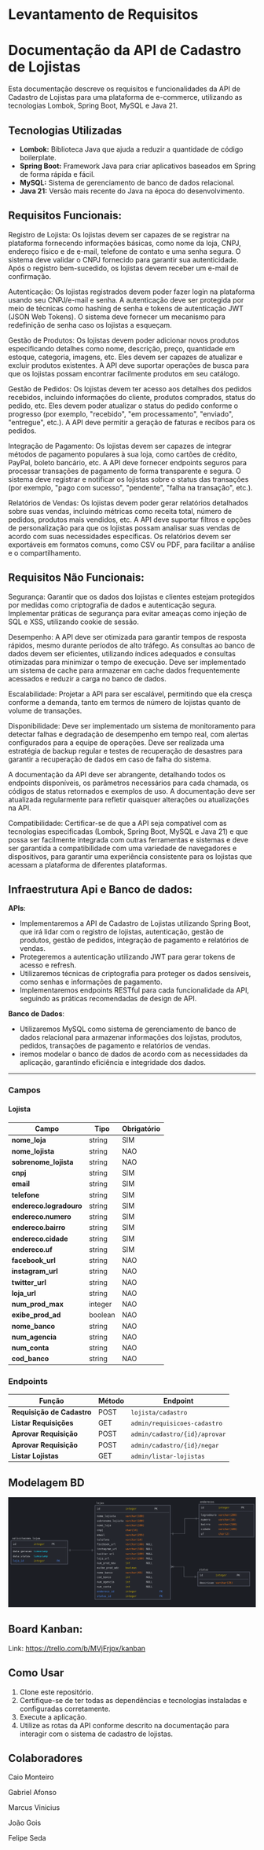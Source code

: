 # Levantamento de Requisitos

# Documentação da API de Cadastro de Lojistas

Esta documentação descreve os requisitos e funcionalidades da API de Cadastro de Lojistas para uma plataforma de e-commerce, utilizando as tecnologias Lombok, Spring Boot, MySQL e Java 21.

## Tecnologias Utilizadas

- **Lombok:** Biblioteca Java que ajuda a reduzir a quantidade de código boilerplate.
- **Spring Boot:** Framework Java para criar aplicativos baseados em Spring de forma rápida e fácil.
- **MySQL:** Sistema de gerenciamento de banco de dados relacional.
- **Java 21:** Versão mais recente do Java na época do desenvolvimento.

## Requisitos Funcionais:

Registro de Lojista:
Os lojistas devem ser capazes de se registrar na plataforma fornecendo informações básicas, como nome da loja, CNPJ, endereço físico e de e-mail, telefone de contato e uma senha segura.
O sistema deve validar o CNPJ fornecido para garantir sua autenticidade.
Após o registro bem-sucedido, os lojistas devem receber um e-mail de confirmação.

Autenticação:
Os lojistas registrados devem poder fazer login na plataforma usando seu CNPJ/e-mail e senha.
A autenticação deve ser protegida por meio de técnicas como hashing de senha e tokens de autenticação JWT (JSON Web Tokens).
O sistema deve fornecer um mecanismo para redefinição de senha caso os lojistas a esqueçam.

Gestão de Produtos:
Os lojistas devem poder adicionar novos produtos especificando detalhes como nome, descrição, preço, quantidade em estoque, categoria, imagens, etc.
Eles devem ser capazes de atualizar e excluir produtos existentes.
A API deve suportar operações de busca para que os lojistas possam encontrar facilmente produtos em seu catálogo.

Gestão de Pedidos:
Os lojistas devem ter acesso aos detalhes dos pedidos recebidos, incluindo informações do cliente, produtos comprados, status do pedido, etc.
Eles devem poder atualizar o status do pedido conforme o progresso (por exemplo, "recebido", "em processamento", "enviado", "entregue", etc.).
A API deve permitir a geração de faturas e recibos para os pedidos.

Integração de Pagamento:
Os lojistas devem ser capazes de integrar métodos de pagamento populares à sua loja, como cartões de crédito, PayPal, boleto bancário, etc.
A API deve fornecer endpoints seguros para processar transações de pagamento de forma transparente e segura.
O sistema deve registrar e notificar os lojistas sobre o status das transações (por exemplo, "pago com sucesso", "pendente", "falha na transação", etc.).

Relatórios de Vendas:
Os lojistas devem poder gerar relatórios detalhados sobre suas vendas, incluindo métricas como receita total, número de pedidos, produtos mais vendidos, etc.
A API deve suportar filtros e opções de personalização para que os lojistas possam analisar suas vendas de acordo com suas necessidades específicas.
Os relatórios devem ser exportáveis em formatos comuns, como CSV ou PDF, para facilitar a análise e o compartilhamento.

## Requisitos Não Funcionais:

Segurança: Garantir que os dados dos lojistas e clientes estejam protegidos por medidas como criptografia de dados e autenticação segura.
Implementar práticas de segurança para evitar ameaças como injeção de SQL e XSS, utilizando cookie de sessão.

Desempenho:
A API deve ser otimizada para garantir tempos de resposta rápidos, mesmo durante períodos de alto tráfego.
As consultas ao banco de dados devem ser eficientes, utilizando índices adequados e consultas otimizadas para minimizar o tempo de execução.
Deve ser implementado um sistema de cache para armazenar em cache dados frequentemente acessados e reduzir a carga no banco de dados.

Escalabilidade: Projetar a API para ser escalável, permitindo que ela cresça conforme a demanda, tanto em termos de número de lojistas quanto de volume de transações.

Disponibilidade: Deve ser implementado um sistema de monitoramento para detectar falhas e degradação de desempenho em tempo real, com alertas configurados para a equipe de operações.
Deve ser realizada uma estratégia de backup regular e testes de recuperação de desastres para garantir a recuperação de dados em caso de falha do sistema.

A documentação da API deve ser abrangente, detalhando todos os endpoints disponíveis, os parâmetros necessários para cada chamada, os códigos de status retornados e exemplos de uso.
A documentação deve ser atualizada regularmente para refletir quaisquer alterações ou atualizações na API.

Compatibilidade: Certificar-se de que a API seja compatível com as tecnologias especificadas (Lombok, Spring Boot, MySQL e Java 21) e que possa ser facilmente integrada com outras ferramentas e sistemas e deve ser garantida a compatibilidade com uma variedade de navegadores e dispositivos, para garantir uma experiência consistente para os lojistas que acessam a plataforma de diferentes plataformas.

## Infraestrutura Api e Banco de dados:

**APIs**:
   - Implementaremos a API de Cadastro de Lojistas utilizando Spring Boot, que irá lidar com o registro de lojistas, autenticação, gestão de produtos, gestão de pedidos, integração de pagamento e relatórios de vendas.
   - Protegeremos a autenticação utilizando JWT para gerar tokens de acesso e refresh.
   - Utilizaremos técnicas de criptografia para proteger os dados sensíveis, como senhas e informações de pagamento.
   - Implementaremos endpoints RESTful para cada funcionalidade da API, seguindo as práticas recomendadas de design de API.
 
 **Banco de Dados**:
   - Utilizaremos MySQL como sistema de gerenciamento de banco de dados relacional para armazenar informações dos lojistas, produtos, pedidos, transações de pagamento e relatórios de vendas.
   - iremos modelar o banco de dados de acordo com as necessidades da aplicação, garantindo eficiência e integridade dos dados.
---

### Campos

#### Lojista

| Campo                   | Tipo           | Obrigatório |
| ----------------------- | -------------- | ----------- |
| **nome_loja**           | string         | SIM         |
| **nome_lojista**        | string         | NAO         |
| **sobrenome_lojista**   | string         | NAO         |
| **cnpj**                | string         | SIM         |                
| **email**               | string         | SIM         |
| **telefone**            | string         | SIM         |
| **endereco.logradouro** | string         | SIM         |
| **endereco.numero**     | string         | SIM         |
| **endereco.bairro**     | string         | SIM         |
| **endereco.cidade**     | string         | SIM         |
| **endereco.uf**         | string         | SIM         |
| **facebook_url**        | string         | NAO         |
| **instagram_url**       | string         | NAO         |
| **twitter_url**         | string         | NAO         |
| **loja_url**            | string         | NAO         |
| **num_prod_max**        | integer        | NAO         |
| **exibe_prod_ad**       | boolean        | NAO         |
| **nome_banco**          | string         | NAO         |
| **num_agencia**         | string         | NAO         |
| **num_conta**           | string         | NAO         |
| **cod_banco**           | string         | NAO         |


### Endpoints
| Função                           | Método  | Endpoint                                       |
| -------------------------------- | ------- | ---------------------------------------------- |
| **Requisição de Cadastro**       | POST    | `lojista/cadastro`                             |
| **Listar Requisições**           | GET     | `admin/requisicoes-cadastro`                   |
| **Aprovar Requisição**           | POST    | `admin/cadastro/{id}/aprovar`                  |
| **Aprovar Requisição**           | POST    | `admin/cadastro/{id}/negar`                    |
| **Listar Lojistas**              | GET     | `admin/listar-lojistas`                        |


## Modelagem BD

![MER](imagens/mer.png)

## Board Kanban:

Link: https://trello.com/b/MVjFrjpx/kanban

## Como Usar

1. Clone este repositório.
2. Certifique-se de ter todas as dependências e tecnologias instaladas e configuradas corretamente.
3. Execute a aplicação.
4. Utilize as rotas da API conforme descrito na documentação para interagir com o sistema de cadastro de lojistas.

## Colaboradores
Caio Monteiro

Gabriel Afonso

Marcus Vinicius 

João Gois

Felipe Seda


